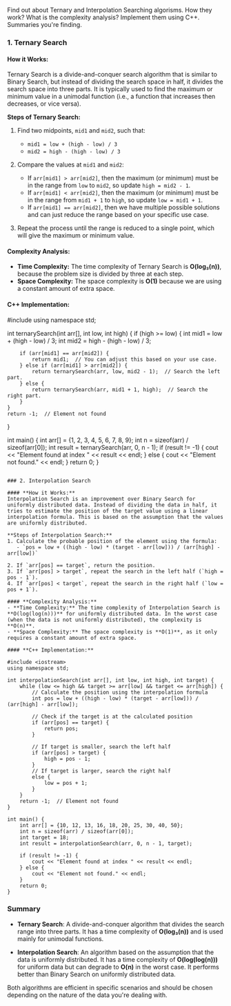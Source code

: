 Find out about Ternary and Interpolation Searching algorisms. 
How they work?
What is the complexity analysis?
Implement them using C++.
Summaries you're finding.

### 1. Ternary Search

#### **How it Works:**
Ternary Search is a divide-and-conquer search algorithm that is similar to Binary Search, but instead of dividing the search space in half, it divides the search space into three parts. It is typically used to find the maximum or minimum value in a unimodal function (i.e., a function that increases then decreases, or vice versa).

**Steps of Ternary Search:**
1. Find two midpoints, `mid1` and `mid2`, such that:
   - `mid1 = low + (high - low) / 3`
   - `mid2 = high - (high - low) / 3`
   
2. Compare the values at `mid1` and `mid2`:
   - If `arr[mid1] > arr[mid2]`, then the maximum (or minimum) must be in the range from `low` to `mid2`, so update `high = mid2 - 1`.
   - If `arr[mid1] < arr[mid2]`, then the maximum (or minimum) must be in the range from `mid1 + 1` to `high`, so update `low = mid1 + 1`.
   - If `arr[mid1] == arr[mid2]`, then we have multiple possible solutions and can just reduce the range based on your specific use case.

3. Repeat the process until the range is reduced to a single point, which will give the maximum or minimum value.

#### **Complexity Analysis:**
- **Time Complexity:** The time complexity of Ternary Search is **O(log₃(n))**, because the problem size is divided by three at each step.
- **Space Complexity:** The space complexity is **O(1)** because we are using a constant amount of extra space.

#### **C++ Implementation:**

#include <iostream>
using namespace std;

int ternarySearch(int arr[], int low, int high) {
    if (high >= low) {
        int mid1 = low + (high - low) / 3;
        int mid2 = high - (high - low) / 3;
        
        if (arr[mid1] == arr[mid2]) {
            return mid1;  // You can adjust this based on your use case.
        } else if (arr[mid1] > arr[mid2]) {
            return ternarySearch(arr, low, mid2 - 1);  // Search the left part.
        } else {
            return ternarySearch(arr, mid1 + 1, high);  // Search the right part.
        }
    }
    return -1;  // Element not found
}

int main() {
    int arr[] = {1, 2, 3, 4, 5, 6, 7, 8, 9};
    int n = sizeof(arr) / sizeof(arr[0]);
    int result = ternarySearch(arr, 0, n - 1);
    if (result != -1) {
        cout << "Element found at index " << result << endl;
    } else {
        cout << "Element not found." << endl;
    }
    return 0;
}
```

### 2. Interpolation Search

#### **How it Works:**
Interpolation Search is an improvement over Binary Search for uniformly distributed data. Instead of dividing the data in half, it tries to estimate the position of the target value using a linear interpolation formula. This is based on the assumption that the values are uniformly distributed.

**Steps of Interpolation Search:**
1. Calculate the probable position of the element using the formula:
   - `pos = low + ((high - low) * (target - arr[low])) / (arr[high] - arr[low])`
   
2. If `arr[pos] == target`, return the position.
3. If `arr[pos] > target`, repeat the search in the left half (`high = pos - 1`).
4. If `arr[pos] < target`, repeat the search in the right half (`low = pos + 1`).

#### **Complexity Analysis:**
- **Time Complexity:** The time complexity of Interpolation Search is **O(log(log(n)))** for uniformly distributed data. In the worst case (when the data is not uniformly distributed), the complexity is **O(n)**.
- **Space Complexity:** The space complexity is **O(1)**, as it only requires a constant amount of extra space.

#### **C++ Implementation:**

#include <iostream>
using namespace std;

int interpolationSearch(int arr[], int low, int high, int target) {
    while (low <= high && target >= arr[low] && target <= arr[high]) {
        // Calculate the position using the interpolation formula
        int pos = low + ((high - low) * (target - arr[low])) / (arr[high] - arr[low]);
        
        // Check if the target is at the calculated position
        if (arr[pos] == target) {
            return pos;
        }
        
        // If target is smaller, search the left half
        if (arr[pos] > target) {
            high = pos - 1;
        }
        // If target is larger, search the right half
        else {
            low = pos + 1;
        }
    }
    return -1;  // Element not found
}

int main() {
    int arr[] = {10, 12, 13, 16, 18, 20, 25, 30, 40, 50};
    int n = sizeof(arr) / sizeof(arr[0]);
    int target = 18;
    int result = interpolationSearch(arr, 0, n - 1, target);
    
    if (result != -1) {
        cout << "Element found at index " << result << endl;
    } else {
        cout << "Element not found." << endl;
    }
    return 0;
}
```

### Summary

- **Ternary Search**: A divide-and-conquer algorithm that divides the search range into three parts. It has a time complexity of **O(log₃(n))** and is used mainly for unimodal functions.
  
- **Interpolation Search**: An algorithm based on the assumption that the data is uniformly distributed. It has a time complexity of **O(log(log(n)))** for uniform data but can degrade to **O(n)** in the worst case. It performs better than Binary Search on uniformly distributed data.

Both algorithms are efficient in specific scenarios and should be chosen depending on the nature of the data you're dealing with.